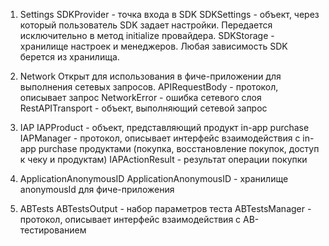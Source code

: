 1. Settings 
SDKProvider - точка входа в SDK
SDKSettings - объект, через который пользователь SDK задает настройки. Передается исключительно в метод initialize провайдера. 
SDKStorage - хранилище настроек и менеджеров. Любая зависимость SDK берется из хранилища. 

2. Network
Открыт для использования в фиче-приложении для выполнения сетевых запросов. 
APIRequestBody - протокол, описывает запрос 
NetworkError - ошибка сетевого слоя 
RestAPITransport - объект, выполняющий сетевой запрос

3. IAP
IAPProduct - объект, представляющий продукт in-app purchase 
IAPManager - протокол, описывает интерфейс взаимодействия с in-app purchase продуктами (покупка, восстановление покупок, доступ к чеку и продуктам)
IAPActionResult - результат операции покупки

4. ApplicationAnonymousID
ApplicationAnonymousID - хранилище anonymousId для фиче-приложения 

5. ABTests
ABTestsOutput - набор параметров теста 
ABTestsManager - протокол, описывает интерфейс взаимодействия с AB-тестированием 
